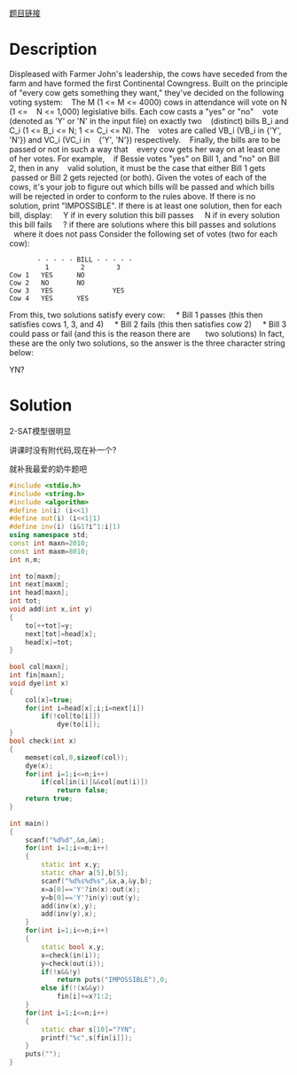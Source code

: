 [题目链接](http://www.lydsy.com/JudgeOnline/problem.php?id=2199)

# Description

Displeased with Farmer John's leadership, the cows have seceded
from the farm and have formed the first Continental Cowngress.
Built on the principle of "every cow gets something they want,"
they've decided on the following voting system:
   The M (1 <= M <= 4000) cows in attendance will vote on N (1 <=
   N <= 1,000) legislative bills. Each cow casts a "yes" or "no"
   vote (denoted as 'Y' or 'N' in the input file) on exactly two
   (distinct) bills B_i and C_i (1 <= B_i <= N; 1 <= C_i <= N). The
   votes are called VB_i (VB_i in {'Y', 'N'}) and VC_i (VC_i in
   {'Y', 'N'}) respectively.
   Finally, the bills are to be passed or not in such a way that
   every cow gets her way on at least one of her votes. For example,
   if Bessie votes "yes" on Bill 1, and "no" on Bill 2, then in any
   valid solution, it must be the case that either Bill 1 gets
   passed or Bill 2 gets rejected (or both).
Given the votes of each of the cows, it's your job to figure out
which bills will be passed and which bills will be rejected in order
to conform to the rules above. If there is no solution, print
"IMPOSSIBLE". If there is at least one solution, then for each bill,
display:
    Y if in every solution this bill passes
    N if in every solution this bill fails
    ? if there are solutions where this bill passes and solutions
      where it does not pass
Consider the following set of votes (two for each cow):

```
       - - - - - BILL - - - - -
         1        2        3
Cow 1   YES      NO
Cow 2   NO       NO
Cow 3   YES               YES
Cow 4   YES      YES
```

From this, two solutions satisfy every cow:
    * Bill 1 passes (this then satisfies cows 1, 3, and 4)
    * Bill 2 fails (this then satisfies cow 2)
    * Bill 3 could pass or fail (and this is the reason there are
      two solutions)
In fact, these are the only two solutions, so the answer is the
three character string below:

YN?

# Solution

2-SAT模型很明显

讲课时没有附代码,现在补一个?

就补我最爱的奶牛题吧

``` c++
#include <stdio.h>
#include <string.h>
#include <algorithm>
#define in(i) (i<<1)
#define out(i) (i<<1|1)
#define inv(i) (i&1?i^1:i|1)
using namespace std;
const int maxn=2010;
const int maxm=8010;
int n,m;
 
int to[maxm];
int next[maxm];
int head[maxn];
int tot;
void add(int x,int y)
{
    to[++tot]=y;
    next[tot]=head[x];
    head[x]=tot;
}
 
bool col[maxn];
int fin[maxn];
void dye(int x)
{
    col[x]=true;
    for(int i=head[x];i;i=next[i])
        if(!col[to[i]])
            dye(to[i]);
}
bool check(int x)
{
    memset(col,0,sizeof(col));
    dye(x);
    for(int i=1;i<=n;i++)
        if(col[in(i)]&&col[out(i)])
            return false;
    return true;
}
 
int main()
{
    scanf("%d%d",&n,&m);
    for(int i=1;i<=m;i++)
    {
        static int x,y;
        static char a[5],b[5];
        scanf("%d%s%d%s",&x,a,&y,b);
        x=a[0]=='Y'?in(x):out(x);
        y=b[0]=='Y'?in(y):out(y);
        add(inv(x),y);
        add(inv(y),x);
    }
    for(int i=1;i<=n;i++)
    {
        static bool x,y;
        x=check(in(i));
        y=check(out(i));
        if(!x&&!y)
            return puts("IMPOSSIBLE"),0;
        else if(!(x&&y))
            fin[i]+=x?1:2;
    }
    for(int i=1;i<=n;i++)
    {
        static char s[10]="?YN";
        printf("%c",s[fin[i]]);
    }
    puts("");
}
﻿
```

